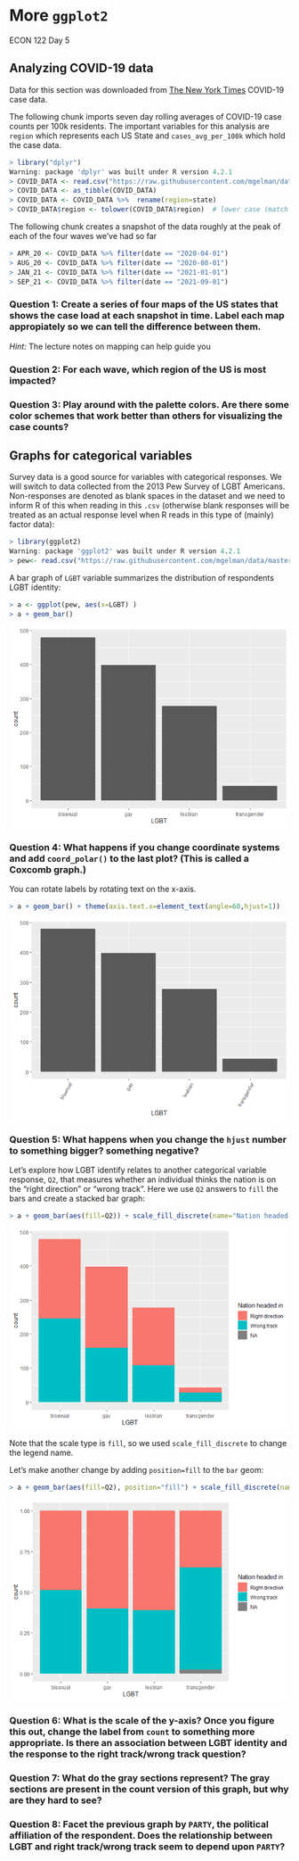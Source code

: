More `ggplot2`
================
ECON 122
Day 5

## Analyzing COVID-19 data

Data for this section was downloaded from [The New York
Times](https://github.com/nytimes/covid-19-data/tree/master/rolling-averages)
COVID-19 case data.

The following chunk imports seven day rolling averages of COVID-19 case
counts per 100k residents. The important variables for this analysis are
`region` which represents each US State and `cases_avg_per_100k` which
hold the case data.

``` r
> library("dplyr")
Warning: package 'dplyr' was built under R version 4.2.1
> COVID_DATA <- read.csv("https://raw.githubusercontent.com/mgelman/data/master/us-states.csv")
> COVID_DATA <- as_tibble(COVID_DATA)
> COVID_DATA <- COVID_DATA %>%  rename(region=state)
> COVID_DATA$region <- tolower(COVID_DATA$region)  # lower case (match MainStates regions)
```

The following chunk creates a snapshot of the data roughly at the peak
of each of the four waves we’ve had so far

``` r
> APR_20 <- COVID_DATA %>% filter(date == "2020-04-01")
> AUG_20 <- COVID_DATA %>% filter(date == "2020-08-01")
> JAN_21 <- COVID_DATA %>% filter(date == "2021-01-01")
> SEP_21 <- COVID_DATA %>% filter(date == "2021-09-01")
```

### Question 1: Create a series of four maps of the US states that shows the case load at each snapshot in time. Label each map appropiately so we can tell the difference between them.

*Hint:* The lecture notes on mapping can help guide you

### Question 2: For each wave, which region of the US is most impacted?

### Question 3: Play around with the palette colors. Are there some color schemes that work better than others for visualizing the case counts?

## Graphs for categorical variables

Survey data is a good source for variables with categorical responses.
We will switch to data collected from the 2013 Pew Survey of LGBT
Americans. Non-responses are denoted as blank spaces in the dataset and
we need to inform R of this when reading in this `.csv` (otherwise blank
responses will be treated as an actual response level when R reads in
this type of (mainly) factor data):

``` r
> library(ggplot2)
Warning: package 'ggplot2' was built under R version 4.2.1
> pew<- read.csv("https://raw.githubusercontent.com/mgelman/data/master/PewLGBT2013.csv", na.strings = c(NA," ","Refused"))
```

A bar graph of `LGBT` variable summarizes the distribution of
respondents LGBT identity:

``` r
> a <- ggplot(pew, aes(x=LGBT) )
> a + geom_bar() 
```

![](day5_ggplotActivity_2_files/figure-gfm/unnamed-chunk-4-1.png)<!-- -->

### Question 4: What happens if you change coordinate systems and add `coord_polar()` to the last plot? (This is called a Coxcomb graph.)

You can rotate labels by rotating text on the x-axis.

``` r
> a + geom_bar() + theme(axis.text.x=element_text(angle=60,hjust=1))
```

![](day5_ggplotActivity_2_files/figure-gfm/unnamed-chunk-5-1.png)<!-- -->

### Question 5: What happens when you change the `hjust` number to something bigger? something negative?

Let’s explore how LGBT identify relates to another categorical variable
response, `Q2`, that measures whether an individual thinks the nation is
on the “right direction” or “wrong track”. Here we use `Q2` answers to
`fill` the bars and create a stacked bar graph:

``` r
> a + geom_bar(aes(fill=Q2)) + scale_fill_discrete(name="Nation headed in")
```

![](day5_ggplotActivity_2_files/figure-gfm/unnamed-chunk-6-1.png)<!-- -->

Note that the scale type is `fill`, so we used `scale_fill_discrete` to
change the legend name.

Let’s make another change by adding `position=fill` to the `bar` geom:

``` r
> a + geom_bar(aes(fill=Q2), position="fill") + scale_fill_discrete(name="Nation headed in")
```

![](day5_ggplotActivity_2_files/figure-gfm/unnamed-chunk-7-1.png)<!-- -->

### Question 6: What is the scale of the y-axis? Once you figure this out, change the label from `count` to something more appropriate. Is there an association between LGBT identity and the response to the right track/wrong track question?

### Question 7: What do the gray sections represent? The gray sections are present in the count version of this graph, but why are they hard to see?

### Question 8: Facet the previous graph by `PARTY`, the political affiliation of the respondent. Does the relationship between LGBT and right track/wrong track seem to depend upon `PARTY`?
